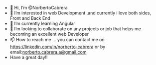 - 👋 Hi, I’m @NorbertoCabrera
- 👀 I’m interested in web Development ,and currently i love both sides, Front and Back End
- 🌱 I’m currently learning Angular
- 💞️ I’m looking to collaborate on any projects or job that helps me becoming an excellent web Developer
- 📫 How to reach me ... you can contact me on https://linkedin.com/in/norberto-cabrera or by email:norberto.cabrera.a@gmail.com
- Have a great day!!

<!---
NorbertoCabrera/NorbertoCabrera is a ✨ special ✨ repository because its `README.md` (this file) appears on your GitHub profile.
You can click the Preview link to take a look at your changes.
--->
